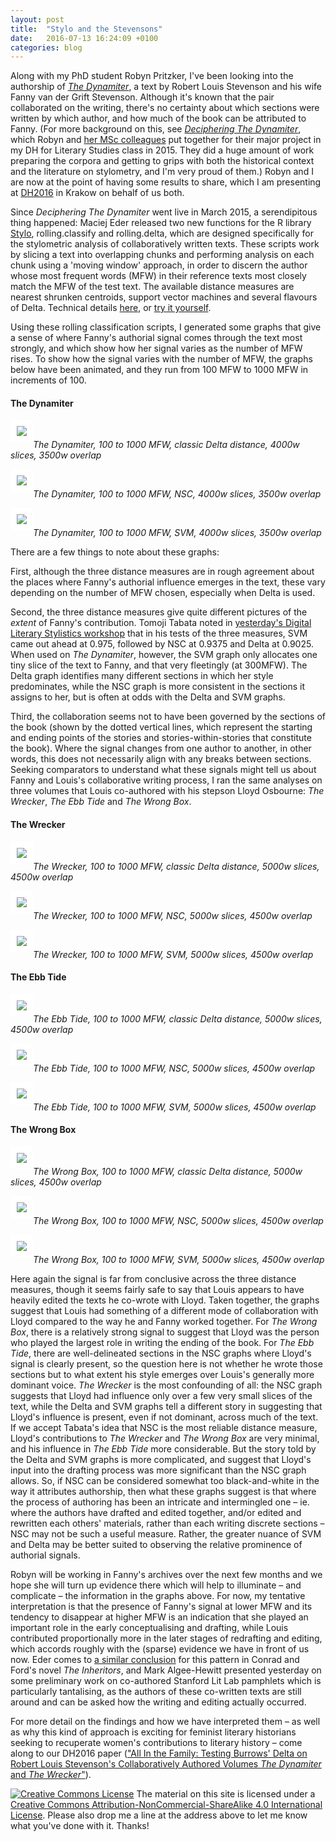 ```yaml
---
layout: post
title:  "Stylo and the Stevensons"
date:   2016-07-13 16:24:09 +0100
categories: blog
---
```


Along with my PhD student Robyn Pritzker, I've been looking into the authorship of [*The Dynamiter*](https://babel.hathitrust.org/cgi/pt?id=uva.x000181310;view=1up;seq=9), a text by Robert Louis Stevenson and his wife Fanny van der Grift Stevenson. Although it's known that the pair collaborated on the writing, there's no certainty about which sections were written by which author, and how much of the book can be attributed to Fanny. (For more background on this, see [*Deciphering The Dynamiter*](http://thedynamiter.llc.ed.ac.uk/), which Robyn and [her MSc colleagues](http://thedynamiter.llc.ed.ac.uk/?page_id=17) put together for their major project in my DH for Literary Studies class in 2015. They did a huge amount of work preparing the corpora and getting to grips with both the historical context and the literature on stylometry, and I'm very proud of them.) Robyn and I are now at the point of having some results to share, which I am presenting at [DH2016](http://dh2016.adho.org/) in Krakow on behalf of us both.

Since *Deciphering The Dynamiter* went live in March 2015, a serendipitous thing happened: Maciej Eder released two new functions for the R library [Stylo](https://sites.google.com/site/computationalstylistics/stylo), rolling.classify and rolling.delta, which are designed specifically for the stylometric analysis of collaboratively written texts. These scripts work by slicing a text into overlapping chunks and performing analysis on each chunk using a 'moving window' approach, in order to discern the author whose most frequent words (MFW) in their reference texts most closely match the MFW of the test text. The available distance measures are nearest shrunken centroids, support vector machines and several flavours of Delta. Technical details [here](http://dx.doi.org/10.1093/llc/fqv010), or [try it yourself](https://sites.google.com/site/computationalstylistics/stylo/scripts/stylo_0.6.3.tar.gz?attredirects=0&d=1).

Using these rolling classification scripts, I generated some graphs that give a sense of where Fanny's authorial signal comes through the text most strongly, and which show how her signal varies as the number of MFW rises. To show how the signal varies with the number of MFW, the graphs below have been animated, and they run from 100 MFW to 1000 MFW in increments of 100.

#### The Dynamiter
 
<a href="https://aelang.github.io/Dyn100to1000MFWRollDelta4000-per-sliceFadeLooping.gif"><img style="float:left;border:10px solid white" src="/Dyn100to1000MFWRollDelta4000-per-sliceFadeLooping.gif"></a>
	<br />
 
*The Dynamiter, 100 to 1000 MFW, classic Delta distance, 4000w slices, 3500w overlap*

<a href="https://aelang.github.io/Dyn100to1000MFWRollNSC4000-per-sliceFadeLooping.gif"><img style="float:left;border:10px solid white" src="/Dyn100to1000MFWRollNSC4000-per-sliceFadeLooping.gif"></a>
	<br />
 
*The Dynamiter, 100 to 1000 MFW, NSC, 4000w slices, 3500w overlap*

<a href="https://aelang.github.io/Dyn100to1000MFWRollSVM4000-per-sliceFadeLooping.gif"><img style="float:left;border:10px solid white" src="/Dyn100to1000MFWRollSVM4000-per-sliceFadeLooping.gif"></a>
	<br />
 
*The Dynamiter, 100 to 1000 MFW, SVM, 4000w slices, 3500w overlap*

There are a few things to note about these graphs:

First, although the three distance measures are in rough agreement about the places where Fanny's authorial influence emerges in the text, these vary depending on the number of MFW chosen, especially when Delta is used.

Second, the three distance measures give quite different pictures of the *extent* of Fanny's contribution. Tomoji Tabata noted in [yesterday's Digital Literary Stylistics workshop](https://www.conftool.pro/dh2016/index.php?page=browseSessions&form_session=174&presentations=show) that in his tests of the three measures, SVM came out ahead at 0.975, followed by NSC at 0.9375 and Delta at 0.9025. When used on *The Dynamiter*, however, the SVM graph only allocates one tiny slice of the text to Fanny, and that very fleetingly (at 300MFW). The Delta graph identifies many different sections in which her style predominates, while the NSC graph is more consistent in the sections it assigns to her, but is often at odds with the Delta and SVM graphs.

Third, the collaboration seems not to have been governed by the sections of the book (shown by the dotted vertical lines, which represent the starting and ending points of the stories and stories-within-stories that constitute the book). Where the signal changes from one author to another, in other words, this does not necessarily align with any breaks between sections.
Seeking comparators to understand what these signals might tell us about Fanny and Louis's collaborative writing process, I ran the same analyses on three volumes that Louis co-authored with his stepson Lloyd Osbourne: *The Wrecker*, *The Ebb Tide* and *The Wrong Box*.

#### The Wrecker
 
<a href="https://aelang.github.io/Wreck100to1000MFWRollDelta5000-per-sliceFadeLooping.gif"><img style="float:left;border:10px solid white" src="/Wreck100to1000MFWRollDelta5000-per-sliceFadeLooping.gif"></a>
	<br /> 
 
*The Wrecker, 100 to 1000 MFW, classic Delta distance, 5000w slices, 4500w overlap*

<a href="https://aelang.github.io/Wreck100to1000MFWRollNSC5000-per-sliceFadeLooping.gif"><img style="float:left;border:10px solid white" src="/Wreck100to1000MFWRollNSC5000-per-sliceFadeLooping.gif"></a>
	<br />
 
*The Wrecker, 100 to 1000 MFW, NSC, 5000w slices, 4500w overlap*

<a href="https://aelang.github.io/Wreck100to1000MFWRollSVM5000-per-sliceFadeLooping.gif"><img style="float:left;border:10px solid white" src="/Wreck100to1000MFWRollSVM5000-per-sliceFadeLooping.gif"></a>
	<br />
 
*The Wrecker, 100 to 1000 MFW, SVM, 5000w slices, 4500w overlap*

#### The Ebb Tide
 
<a href="https://aelang.github.io/Ebb100to1000MFWRollDelta5000-per-sliceFadeLooping.gif"><img style="float:left;border:10px solid white" src="/Ebb100to1000MFWRollDelta5000-per-sliceFadeLooping.gif"></a>
	<br />
 
*The Ebb Tide, 100 to 1000 MFW, classic Delta distance, 5000w slices, 4500w overlap*
 
<a href="https://aelang.github.io/Ebb100to1000MFWRollNSC5000-per-sliceFadeLooping.gif"><img style="float:left;border:10px solid white" src="/Ebb100to1000MFWRollNSC5000-per-sliceFadeLooping.gif"></a>
	<br />
 
*The Ebb Tide, 100 to 1000 MFW, NSC, 5000w slices, 4500w overlap*

<a href="https://aelang.github.io/Ebb100to1000MFWRollSVM5000-per-sliceFadeLooping.gif"><img style="float:left;border:10px solid white" src="/Ebb100to1000MFWRollSVM5000-per-sliceFadeLooping.gif"></a>
	<br />
 
*The Ebb Tide, 100 to 1000 MFW, SVM, 5000w slices, 4500w overlap*

#### The Wrong Box

<a href="https://aelang.github.io/Wrong100to1000MFWRollDelta5000-per-sliceFadeLooping.gif"><img style="float:left;border:10px solid white" src="/Wrong100to1000MFWRollDelta5000-per-sliceFadeLooping.gif"></a>
	<br />
 
*The Wrong Box, 100 to 1000 MFW, classic Delta distance, 5000w slices, 4500w overlap*

<a href="https://aelang.github.io/Wrong100To1000MFWRollNSC5000-per-sliceFadeLooping.gif"><img style="float:left;border:10px solid white" src="/Wrong100To1000MFWRollNSC5000-per-sliceFadeLooping.gif"></a>
	<br />
 
*The Wrong Box, 100 to 1000 MFW, NSC, 5000w slices, 4500w overlap*

<a href="https://aelang.github.ioWrong100to1000MFWRollSVM5000-per-sliceFadeLooping.gif"><img style="float:left;border:10px solid white" src="/Wrong100to1000MFWRollSVM5000-per-sliceFadeLooping.gif"></a>
	<br />
 
*The Wrong Box, 100 to 1000 MFW, SVM, 5000w slices, 4500w overlap*

Here again the signal is far from conclusive across the three distance measures, though it seems fairly safe to say that Louis appears to have heavily edited the texts he co-wrote with Lloyd. Taken together, the graphs suggest that Louis had something of a different mode of collaboration with Lloyd compared to the way he and Fanny worked together. For *The Wrong Box*, there is a relatively strong signal to suggest that Lloyd was the person who played the largest role in writing the ending of the book. For *The Ebb Tide*, there are well-delineated sections in the NSC graphs where Lloyd's signal is clearly present, so the question here is not whether he wrote those sections but to what extent his style emerges over Louis's generally more dominant voice. *The Wrecker* is the most confounding of all: the NSC graph suggests that Lloyd had influence only over a few very small slices of the text, while the Delta and SVM graphs tell a different story in suggesting that Lloyd's influence is present, even if not dominant, across much of the text. If we accept Tabata's idea that NSC is the most reliable distance measure, Lloyd's contributions to *The Wrecker* and *The Wrong Box* are very minimal, and his influence in *The Ebb Tide* more considerable. But the story told by the Delta and SVM graphs is more complicated, and suggest that Lloyd's input into the drafting process was more significant than the NSC graph allows. So, if NSC can be considered somewhat too black-and-white in the way it attributes authorship, then what these graphs suggest is that where the process of authoring has been an intricate and intermingled one – ie. where the authors have drafted and edited together, and/or edited and rewritten each others' materials, rather than each writing discrete sections – NSC may not be such a useful measure. Rather, the greater nuance of SVM and Delta may be better suited to observing the relative prominence of authorial signals.

Robyn will be working in Fanny's archives over the next few months and we hope she will turn up evidence there which will help to illuminate – and complicate – the information in the graphs above. For now, my tentative interpretation is that the presence of Fanny's signal at lower MFW and its tendency to disappear at higher MFW is an indication that she played an important role in the early conceptualising and drafting, while Louis contributed proportionally more in the later stages of redrafting and editing, which accords roughly with the (sparse) evidence we have in front of us now. Eder comes to [a similar conclusion](http://dx.doi.org/10.1093/llc/fqv010) for this pattern in Conrad and Ford's novel *The Inheritors*, and Mark Algee-Hewitt presented yesterday on some preliminary work on co-authored Stanford Lit Lab pamphlets which is particularly tantalising, as the authors of these co-written texts are still around and can be asked how the writing and editing actually occurred.

For more detail on the findings and how we have interpreted them – as well as why this kind of approach is exciting for feminist literary historians seeking to recuperate women's contributions to literary history – come along to our DH2016 paper (["All In the Family: Testing Burrows' Delta on Robert Louis Stevenson's Collaboratively Authored Volumes *The Dynamiter* and *The Wrecker*"](https://www.conftool.pro/dh2016/index.php?page=browseSessions&form_session=38&presentations=show)).


[![Creative Commons License](https://i.creativecommons.org/l/by-nc-sa/4.0/80x15.png)](http://creativecommons.org/licenses/by-nc-sa/4.0/)
The material on this site is licensed under a [Creative Commons Attribution-NonCommercial-ShareAlike 4.0 International License](http://creativecommons.org/licenses/by-nc-sa/4.0/). Please also drop me a line at the address above to let me know what you've done with it. Thanks!
